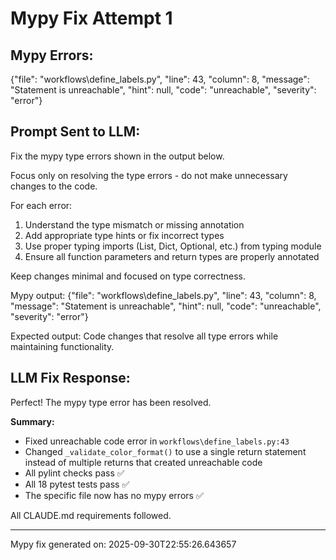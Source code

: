 # Mypy Fix Attempt 1

## Mypy Errors:
{"file": "workflows\\define_labels.py", "line": 43, "column": 8, "message": "Statement is unreachable", "hint": null, "code": "unreachable", "severity": "error"}


## Prompt Sent to LLM:
Fix the mypy type errors shown in the output below.

Focus only on resolving the type errors - do not make unnecessary changes to the code.

For each error:
1. Understand the type mismatch or missing annotation
2. Add appropriate type hints or fix incorrect types
3. Use proper typing imports (List, Dict, Optional, etc.) from typing module
4. Ensure all function parameters and return types are properly annotated

Keep changes minimal and focused on type correctness.

Mypy output:
{"file": "workflows\\define_labels.py", "line": 43, "column": 8, "message": "Statement is unreachable", "hint": null, "code": "unreachable", "severity": "error"}


Expected output: Code changes that resolve all type errors while maintaining functionality.

## LLM Fix Response:
Perfect! The mypy type error has been resolved.

**Summary:**
- Fixed unreachable code error in `workflows\define_labels.py:43`
- Changed `_validate_color_format()` to use a single return statement instead of multiple returns that created unreachable code
- All pylint checks pass ✅
- All 18 pytest tests pass ✅
- The specific file now has no mypy errors ✅

All CLAUDE.md requirements followed.

---
Mypy fix generated on: 2025-09-30T22:55:26.643657
